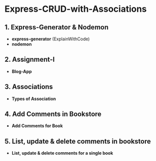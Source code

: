 ﻿# Express-CRUD-with-Associations
## 1. Express-Generator & Nodemon
- **express-generator** (ExplainWithCode)
- **nodemon**
## 2. Assignment-I
- **Blog-App**
## 3. Associations
- **Types of Association**
## 4. Add Comments in Bookstore
- **Add Comments for Book**
## 5. List, update & delete comments in bookstore
- **List, update & delete comments for a single book**

